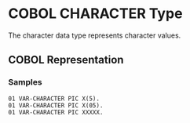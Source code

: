 # COBOL CHARACTER Type
The character data type represents character values.

## COBOL Representation
### Samples
```
01 VAR-CHARACTER PIC X(5).
01 VAR-CHARACTER PIC X(05).
01 VAR-CHARACTER PIC XXXXX.
```
